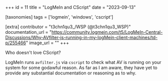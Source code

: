 +++
id = 11
title = "LogMeIn and CScript"
date = "2023-09-13"

[taxonomies]
tags = ['logmein', 'windows', 'cscript']

[extra]
contributor = "t3chn1qu3_/WSP (@t3chn1qu3_WSP)"
documentation_url = "https://community.logmein.com/t5/LogMeIn-Central-Discussions/Why-AVfilter-js-running-in-my-logMein-client-machines/td-p/255466"
image_url = ""
+++

Who doesn't love CScript?

<!-- more -->
   
LogMeIn runs `avfilter.js` via `cscript` to check what AV is running on your system for some godawful reason. As far as I am aware, they have yet to provide any substantial documentation or reasoning as to why. 
